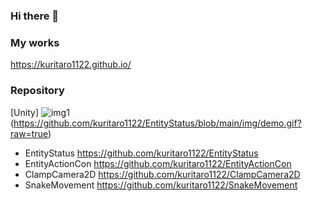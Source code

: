 ### Hi there 👋

### My works
https://kuritaro1122.github.io/

### Repository
[Unity]
![img1](https://github.com/kuritaro1122/EntityStatus/blob/main/img/demo.gif?raw=true)
(https://github.com/kuritaro1122/EntityStatus/blob/main/img/demo.gif?raw=true)
* EntityStatus https://github.com/kuritaro1122/EntityStatus
* EntityActionCon https://github.com/kuritaro1122/EntityActionCon
* ClampCamera2D https://github.com/kuritaro1122/ClampCamera2D
* SnakeMovement https://github.com/kuritaro1122/SnakeMovement

<!--
**kuritaro1122/kuritaro1122** is a ✨ _special_ ✨ repository because its `README.md` (this file) appears on your GitHub profile.

Here are some ideas to get you started:

- 🔭 I’m currently working on ...
- 🌱 I’m currently learning ...
- 👯 I’m looking to collaborate on ...
- 🤔 I’m looking for help with ...
- 💬 Ask me about ...
- 📫 How to reach me: ...
- 😄 Pronouns: ...
- ⚡ Fun fact: ...
-->
